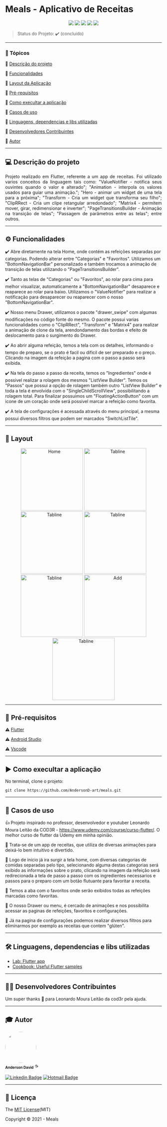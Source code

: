 <h1>Meals - Aplicativo de Receitas</h1> 

<p align="center">
  <img src="https://img.shields.io/static/v1?label=dart&message=language&color=blue&style=for-the-badge&logo=DART"/>  
  <img src="https://img.shields.io/static/v1?label=flutter&message=framework&color=blue&style=for-the-badge&logo=FLUTTER"/>  
  <img src="http://img.shields.io/static/v1?label=License&message=MIT&color=green&style=for-the-badge"/>   
  <img src="http://img.shields.io/static/v1?label=TESTES&message=%3E100&color=GREEN&style=for-the-badge"/>  
   <img src="http://img.shields.io/static/v1?label=STATUS&message=CONCLUIDO&color=GREEN&style=for-the-badge"/>
</p>

> Status do Projeto: :heavy_check_mark: (concluido)
---

### 📖 Tópicos 

:small_blue_diamond: [Descrição do projeto](#-descrição-do-projeto)

:small_blue_diamond: [Funcionalidades](#-funcionalidades)

:small_blue_diamond: [Layout da Aplicação](#-layout)

:small_blue_diamond: [Pré-requisitos](#-pré-requisitos)

:small_blue_diamond: [Como execultar a aplicação](#-como-execultar-a-aplicação)

:small_blue_diamond: [Casos de uso](#-casos-de-uso)

:small_blue_diamond: [Linguagens, dependencias e libs utilizadas](#-linguagens-dependencias-e-libs-utilizadas)

:small_blue_diamond: [Desenvolvedores Contribuintes](#-desenvolvedores-contribuintes)

:small_blue_diamond: [Autor](#-autor)

--- 

## 💻 Descrição do projeto 

<p align="justify">
  Projeto realizado em Flutter, referente a um app de receitas. Foi utilizado varios conceitos da linguagem tais como:
  "ValueNotifier - notifica seus ouvintes quando o valor e alterado"; "Animation -  interpola os valores usados ​​para guiar uma animação."; 
  "Hero - animar um widget de uma tela para a próxima"; "Transform - Cria um widget que transforma seu filho"; "ClipRRect - Cria um clipe 
  retangular arredondado"; "Matrix4 - permitem mover, girar, redimensionar e inverter"; "PageTransitionsBuilder - Animação na transição de 
  telas"; "Passagem de parâmetros entre as telas"; entre outros.
</p>

---

## ⚙️ Funcionalidades

:heavy_check_mark: Abre diretamente na tela Home, onde contém as refeições separadas por categorias. Podendo alterar entre "Categorias" e "Favoritos". Utilizamos um "BottomNavigationBar" personalizado e também trocamos a animação de transição de telas utilizando o "PageTransitionsBuilder".

:heavy_check_mark: Tanto as telas de "Categorias" ou "Favoritos", ao rolar para cima para melhor visualizar, automaticamente a "BottomNavigationBar" desaparece e reaparece ao rolar para baixo. Utilizamos o "ValueNotifier" para realizar a notificação para desaparecer ou reaparecer com o nosso "BottomNavigationBar".

:heavy_check_mark: Nosso menu Drawer, utilizamos o pacote "drawer_swipe" com algumas modificações no código fonte do mesmo. O pacote possui varias funcionalidades como o "ClipRRect", "Transform" e "Matrix4" para realizar a animação de clone da tela, arendondamento das bordas e efeito de deslocamento para o surgimento do Drawer.
  
:heavy_check_mark: Ao abrir alguma refeição, temos a tela com os detalhes, informando o tempo de preparo, se o prato é facil ou dificil de ser preparado e o preço. Clicando na imagem da refeição a pagina com o passo a passo será exibida.     

:heavy_check_mark: Na tela do passo a passo da receita, temos os "Ingredientes" onde é possivel realizar a rolagem dos mesmos "ListView Builder".
                   Temos os "Passos" que possui a opção de rolagem também outro "ListView Builder" e toda a tela é envolvida com o "SingleChildScrollView", possibilitando a rolagem total.
                   Para finalizar possuimos um "FloatingActionButton" com um icone de um coração onde será possivel marcar a refeição como favorita.

:heavy_check_mark: A tela de configurações é acessada através do menu principal, a mesma possui diversos filtros que podem ser marcados "SwitchListTile".

---

## 🎨 Layout 

<p align="center">
  <img alt="Home" title="#Home" src="https://user-images.githubusercontent.com/77983152/113188899-fddaea00-9230-11eb-8c53-080be35e37a8.png" width="200px">

  <img alt="Tabline" title="#Tabline" src="https://user-images.githubusercontent.com/77983152/113189691-d6d0e800-9231-11eb-9010-2b753f2244ea.png" width="200px">

  <img alt="Tabline" title="#Tabline" src="https://user-images.githubusercontent.com/77983152/113189161-45fa0c80-9231-11eb-8494-9863a5095ac9.png" width="200px">

  <img alt="Tabline" title="#Tabline" src="https://user-images.githubusercontent.com/77983152/113189253-5e6a2700-9231-11eb-921e-541fbc7d0266.png" width="200px">

  <img alt="Tabline" title="#Tabline" src="https://user-images.githubusercontent.com/77983152/113189330-780b6e80-9231-11eb-9e37-5a92a515b2de.png" width="200px">

  <img alt="Add" title="#Add" src="https://user-images.githubusercontent.com/77983152/113188998-1945f500-9231-11eb-9de3-fe0d6d92f4e2.png" width="200px">

  <img alt="Tabline" title="#Tabline" src="https://user-images.githubusercontent.com/77983152/113189079-2e228880-9231-11eb-90a9-c5aef2dd979f.png" width="200px">            
</p>

---

## 🎯 Pré-requisitos

:warning: [Flutter](https://flutter.dev/docs/get-started/install)

:warning: [Android Studio](https://developer.android.com/studio)

:warning: [Vscode](https://code.visualstudio.com/download)

---

## ▶️ Como execultar a aplicação

No terminal, clone o projeto: 

```
git clone https://github.com/AndersonD-art/meals.git
```
---

## 📌 Casos de uso

👍 Projeto inspirado no professor, desenvolvedor e youtuber Leonardo Moura Leitão da COD3R - https://www.udemy.com/course/curso-flutter/. O melhor curso de flutter da Udemy em minha opinião.

💬 Trata-se de um app de receitas, que utiliza de diversas animações para deixá-lo bem intuitivo e divertido. 

💬 Logo de inicio já ira surgir a tela home, com diversas categorias de comidas separadas pelo tipo, selecionando alguma destas categorias será exibido as informações sobre o prato, clicando na imagem da refeição será redirecionada a tela de passo a passo com os ingredientes necessarios e passos para o preparo com um botão flutuante para favoritar a receita.

💬 Temos a aba com o favoritos onde serão exibidos todas as refeições marcadas como favoritas.

💬 O nosso Drawer ou menu, é cercado de animações e nos possibilita acessar as paginas de refeições, favoritos e configurações.

💬 Já na pagina de configurações podemos realizar diversos filtros para eliminarmos por exemplo as receitas que contem "glúten".

---

## 🛠 Linguagens, dependencias e libs utilizadas

- [Lab: Flutter app](https://flutter.dev/docs/get-started/codelab)
- [Cookbook: Useful Flutter samples](https://flutter.dev/docs/cookbook)

---

## 👨‍💻 Desenvolvedores Contribuintes

Um super thanks 👏 para Leonardo Moura Leitão da cod3r pela ajuda.

---

## 🎓 Autor

 <img style="border-radius: 50%;" src="https://avatars.githubusercontent.com/u/77983152?s=460&u=f61c18670116cb318cdf26e7523643a6dccb5680&v=4" width="100px;" alt=""/>
 <br />
 <sub><b>Anderson David</b></sub> ☕
 <br />

[![Linkedin Badge](https://img.shields.io/badge/-AndersonDavid-blue?style=flat-square&logo=Linkedin&logoColor=white&link=https://www.linkedin.com/in/anderson-david-ti)](https://www.linkedin.com/in/anderson-david-ti) 
[![Hotmail Badge](https://img.shields.io/badge/-andersondavidti@hotmail.com-c14438?style=flat-square&logo=Hotmail&logoColor=white&link=mailto:andersondavidti@hotmail.com)](mailto:andersondavidti@hotmail.com)

---

## 📝 Licença 

The [MIT License](https://github.com/AndersonD-art/meals/blob/main/LICENSE)(MIT)

Copyright :copyright: 2021 - Meals